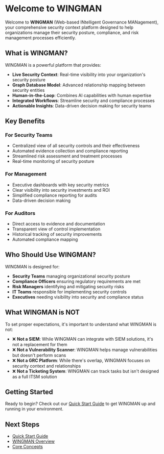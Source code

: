 # Welcome to WINGMAN

Welcome to **WINGMAN** (Web-based INtelligent Governance MANagement), your comprehensive security context platform designed to help organizations manage their security posture, compliance, and risk management processes efficiently.

## What is WINGMAN?

WINGMAN is a powerful platform that provides:

- **Live Security Context**: Real-time visibility into your organization's security posture
- **Graph Database Model**: Advanced relationship mapping between security entities
- **Human-in-the-Loop**: Combines AI capabilities with human expertise
- **Integrated Workflows**: Streamline security and compliance processes
- **Actionable Insights**: Data-driven decision making for security teams

## Key Benefits

### For Security Teams
- Centralized view of all security controls and their effectiveness
- Automated evidence collection and compliance reporting
- Streamlined risk assessment and treatment processes
- Real-time monitoring of security posture

### For Management
- Executive dashboards with key security metrics
- Clear visibility into security investments and ROI
- Simplified compliance reporting for audits
- Data-driven decision making

### For Auditors
- Direct access to evidence and documentation
- Transparent view of control implementation
- Historical tracking of security improvements
- Automated compliance mapping

## Who Should Use WINGMAN?

WINGMAN is designed for:

- **Security Teams** managing organizational security posture
- **Compliance Officers** ensuring regulatory requirements are met
- **Risk Managers** identifying and mitigating security risks
- **IT Teams** responsible for implementing security controls
- **Executives** needing visibility into security and compliance status

## What WINGMAN is NOT

To set proper expectations, it's important to understand what WINGMAN is not:

- ❌ **Not a SIEM**: While WINGMAN can integrate with SIEM solutions, it's not a replacement for them
- ❌ **Not a Vulnerability Scanner**: WINGMAN helps manage vulnerabilities but doesn't perform scans
- ❌ **Not a GRC Platform**: While there's overlap, WINGMAN focuses on security context and relationships
- ❌ **Not a Ticketing System**: WINGMAN can track tasks but isn't designed as a full ITSM solution

## Getting Started

Ready to begin? Check out our [Quick Start Guide](quick-start.md) to get WINGMAN up and running in your environment.

## Next Steps

- [Quick Start Guide](quick-start.md)
- [WINGMAN Overview](overview.md)
- [Core Concepts](../../core-concepts/graph-database.md)
